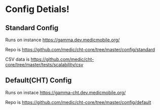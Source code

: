 # Config Detials!

## Standard Config

Runs on instance https://gamma.dev.medicmobile.org/

Repo is https://github.com/medic/cht-core/tree/master/config/standard

CSV data is https://github.com/medic/cht-core/tree/master/tests/scalability/csv


## Default(CHT) Config

Runs on instace https://gamma-cht.dev.medicmobile.org/

Repo is https://github.com/medic/cht-core/tree/master/config/default


